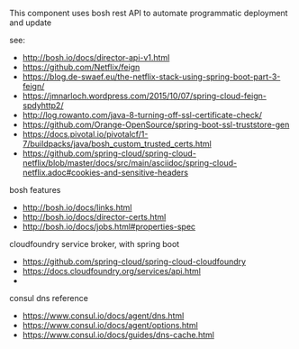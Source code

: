 This component uses bosh rest API to automate programmatic deployment and update


see:
* http://bosh.io/docs/director-api-v1.html
* https://github.com/Netflix/feign
* https://blog.de-swaef.eu/the-netflix-stack-using-spring-boot-part-3-feign/
* https://jmnarloch.wordpress.com/2015/10/07/spring-cloud-feign-spdyhttp2/
* http://log.rowanto.com/java-8-turning-off-ssl-certificate-check/
* https://github.com/Orange-OpenSource/spring-boot-ssl-truststore-gen
* https://docs.pivotal.io/pivotalcf/1-7/buildpacks/java/bosh_custom_trusted_certs.html
* https://github.com/spring-cloud/spring-cloud-netflix/blob/master/docs/src/main/asciidoc/spring-cloud-netflix.adoc#cookies-and-sensitive-headers




bosh features
* http://bosh.io/docs/links.html
* http://bosh.io/docs/director-certs.html
* http://bosh.io/docs/jobs.html#properties-spec

cloudfoundry service broker, with spring boot
* https://github.com/spring-cloud/spring-cloud-cloudfoundry
* https://docs.cloudfoundry.org/services/api.html
* 

consul dns reference
* https://www.consul.io/docs/agent/dns.html
* https://www.consul.io/docs/agent/options.html
* https://www.consul.io/docs/guides/dns-cache.html
